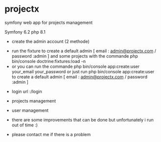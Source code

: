 # projectx
symfony web app for projects management 

Symfony 6.2
php 8.1

* create the admin account (2 methode)
- run the fixture to create a default admin  [ email : admin@projectx.com / password :admin ] and some projects
with the commande php bin/console doctrine:fixtures:load -n
- or you can run the commande php bin/console app:create:user your_email your_password
or just run php bin/console app:create:user to create a default admin [ email : admin@projectx.com / password :admin ]


* login url :/login
* projects management
* user management

* there are some improvements that can be done but unfortunately i run out of time :)
* please contact me if there is a problem